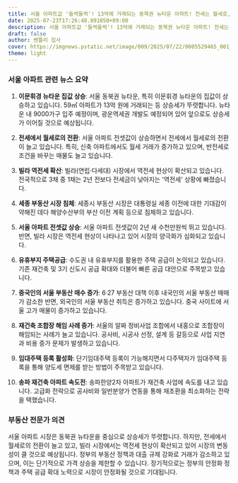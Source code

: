 ```yaml
---
title: 서울 아파트값 '들썩들썩'! 13억에 거래되는 동북권 뉴타운 아파트! 전세는 월세로, 빌라는 역전세! 부동산 시장 대혼란!
date: 2025-07-23T17:26:48.891050+09:00
description: 서울 아파트값 '들썩들썩'! 13억에 거래되는 동북권 뉴타운 아파트! 전세는 월세로, 빌라는 역전세! 부동산 시장 대혼란!
draft: false
author: 벤틀리 집사
cover: https://imgnews.pstatic.net/image/009/2025/07/22/0005529465_001_20250722194012311.jpg
theme: light
---
```


### 서울 아파트 관련 뉴스 요약

1. **이문휘경 뉴타운 집값 상승**: 서울 동북권 뉴타운, 특히 이문휘경 뉴타운의 집값이 상승하고 있습니다. 59㎡ 아파트가 13억 원에 거래되는 등 상승세가 뚜렷합니다. 뉴타운 내 9000가구 입주 예정이며, 광운역세권 개발도 예정되어 있어 앞으로도 상승세가 이어질 것으로 예상됩니다.

2. **전세에서 월세로의 전환**: 서울 아파트 전셋값이 상승하면서 전세에서 월세로의 전환이 늘고 있습니다. 특히, 신축 아파트에서도 월세 거래가 증가하고 있으며, 반전세로 조건을 바꾸는 매물도 늘고 있습니다.

3. **빌라 역전세 확산**: 빌라(연립·다세대) 시장에서 역전세 현상이 확산되고 있습니다. 전국적으로 3채 중 1채는 2년 전보다 전세금이 낮아지는 '역전세' 상황에 빠졌습니다.

4. **세종 부동산 시장 침체**: 세종시 부동산 시장은 대통령실 세종 이전에 대한 기대감이 약해진 데다 해양수산부의 부산 이전 계획 등으로 침체하고 있습니다.

5. **서울 아파트 전셋값 상승**: 서울 아파트 전셋값이 2년 새 수천만원씩 뛰고 있습니다. 반면, 빌라 시장은 역전세 현상이 나타나고 있어 시장의 양극화가 심화되고 있습니다.

6. **유휴부지 주택공급**: 수도권 내 유휴부지를 활용한 주택 공급이 논의되고 있습니다. 기존 재건축 및 3기 신도시 공급 확대와 더불어 빠른 공급 대안으로 주목받고 있습니다.

7. **중국인의 서울 부동산 매수 증가**: 6·27 부동산 대책 이후 내국인의 서울 부동산 매매가 감소한 반면, 외국인의 서울 부동산 취득은 증가하고 있습니다. 중국 사이트에 서울 고가 매물이 증가하고 있습니다.

8. **재건축 조합장 해임 사례 증가**: 서울의 알짜 정비사업 조합에서 내홍으로 조합장이 해임되는 사례가 늘고 있습니다. 공사비, 시공사 선정, 설계 등 갈등으로 사업 지연과 비용 증가 문제가 발생하고 있습니다.

9. **임대주택 등록 활성화**: 단기임대주택 등록이 가능해지면서 다주택자가 임대주택 등록을 통해 양도세 면제를 받는 방법이 주목받고 있습니다.

10. **송파 재건축 아파트 속도전**: 송파한양2차 아파트가 재건축 사업에 속도를 내고 있습니다. 고급화 전략으로 공사비와 일반분양가 연동을 통해 재초환을 최소화하는 전략을 택했습니다.

### 부동산 전문가 의견

서울 아파트 시장은 동북권 뉴타운을 중심으로 상승세가 뚜렷합니다. 하지만, 전세에서 월세로의 전환이 늘고 있고, 빌라 시장에서는 역전세 현상이 확산되고 있어 시장의 변동성이 클 것으로 예상됩니다. 정부의 부동산 정책과 대출 규제 강화로 거래가 감소하고 있으며, 이는 단기적으로 가격 상승을 제한할 수 있습니다. 장기적으로는 정부의 안정화 정책과 주택 공급 확대 노력으로 시장이 안정화될 것으로 기대됩니다.